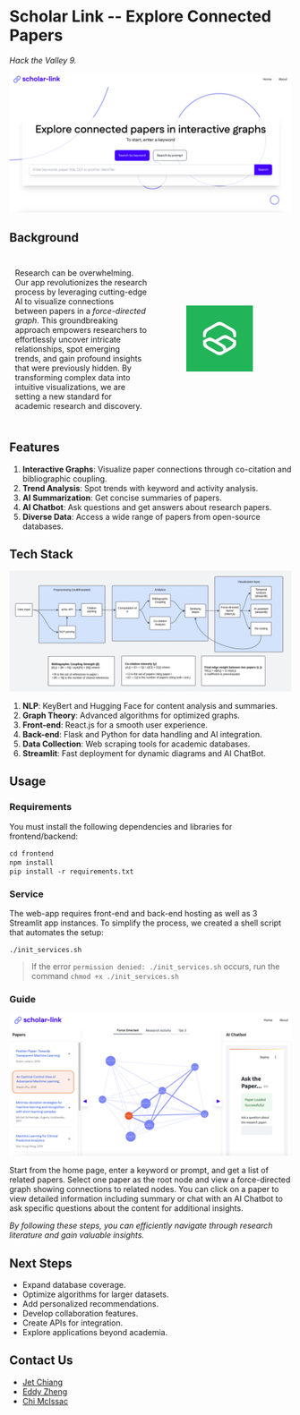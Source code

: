 # Scholar Link -- Explore Connected Papers

_Hack the Valley 9._

![Home page](resources/landing.png)

## Background

<div style="display: flex; align-items: center; padding: 10px;">
    <div style="flex: 1; padding-right: 10px;">
        <p>Research can be overwhelming. Our app revolutionizes the research process by leveraging cutting-edge AI to visualize connections between papers in a <em>force-directed graph</em>. This groundbreaking approach empowers researchers to effortlessly uncover intricate relationships, spot emerging trends, and gain profound insights that were previously hidden. By transforming complex data into intuitive visualizations, we are setting a new standard for academic research and discovery.</p>
    </div>
    <div style="flex: 1; text-align: center;">
        <img src="resources/htv.jpeg" alt="HTV logo" style="max-width: 50%;">
    </div>
</div>

## Features

1. **Interactive Graphs**: Visualize paper connections through co-citation and bibliographic coupling.
2. **Trend Analysis**: Spot trends with keyword and activity analysis.
3. **AI Summarization**: Get concise summaries of papers.
4. **AI Chatbot**: Ask questions and get answers about research papers.
5. **Diverse Data**: Access a wide range of papers from open-source databases.

## Tech Stack

![Workflow pipeline of Scholar Link](resources/pipeline.jpeg)

1. **NLP**: KeyBert and Hugging Face for content analysis and summaries.
2. **Graph Theory**: Advanced algorithms for optimized graphs.
3. **Front-end**: React.js for a smooth user experience.
4. **Back-end**: Flask and Python for data handling and AI integration.
5. **Data Collection**: Web scraping tools for academic databases.
6. **Streamlit**: Fast deployment for dynamic diagrams and AI ChatBot.

## Usage

### Requirements

You must install the following dependencies and libraries for frontend/backend:

```
cd frontend
npm install
pip install -r requirements.txt
```

### Service

The web-app requires front-end and back-end hosting as well as 3 Streamlit app instances. To simplify the process, we created a shell script that automates the setup:

```
./init_services.sh
```

> If the error `permission denied: ./init_services.sh` occurs, run the command `chmod +x ./init_services.sh`

### Guide

![Graph](resources/graph.png)

Start from the home page, enter a keyword or prompt, and get a list of related papers. Select one paper as the root node and view a force-directed graph showing connections to related nodes. You can click on a paper to view detailed information including summary or chat with an AI Chatbot to ask specific questions about the content for additional insights.

_By following these steps, you can efficiently navigate through research literature and gain valuable insights._

## Next Steps

- Expand database coverage.
- Optimize algorithms for larger datasets.
- Add personalized recommendations.
- Develop collaboration features.
- Create APIs for integration.
- Explore applications beyond academia.

## Contact Us

- [Jet Chiang](www.linkedin.com/in/jet-chiang)
- [Eddy Zheng](https://www.linkedin.com/in/eddy-zheng-4749072b3/)
- [Chi McIssac](https://www.linkedin.com/in/chimcisaac/)
